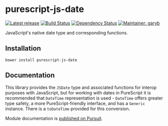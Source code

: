 # purescript-js-date

[![Latest release](http://img.shields.io/bower/v/purescript-js-date.svg)](https://github.com/purescript-contrib/purescript-js-date/releases)
[![Build Status](https://travis-ci.org/purescript-contrib/purescript-js-date.svg?branch=master)](https://travis-ci.org/purescript-contrib/purescript-js-date)
[![Dependency Status](https://www.versioneye.com/user/projects/5757543d7757a0003bd4b322/badge.svg?style=flat)](https://www.versioneye.com/user/projects/5757543d7757a0003bd4b322)
[![Maintainer: garyb](https://img.shields.io/badge/maintainer-garyb-lightgrey.svg)](http://github.com/garyb)

JavaScript's native date type and corresponding functions.

## Installation

```
bower install purescript-js-date
```

## Documentation

This library provides the `JSDate` type and associated functions for interop purposes with JavaScript, but for working with dates in PureScript it is recommended that `DateTime` representation is used - `DateTime` offers greater type safety, a more PureScript-friendly interface, and has a `Generic` instance. There is a `toDateTime` provided for this conversion.

Module documentation is [published on Pursuit](http://pursuit.purescript.org/packages/purescript-js-date).
